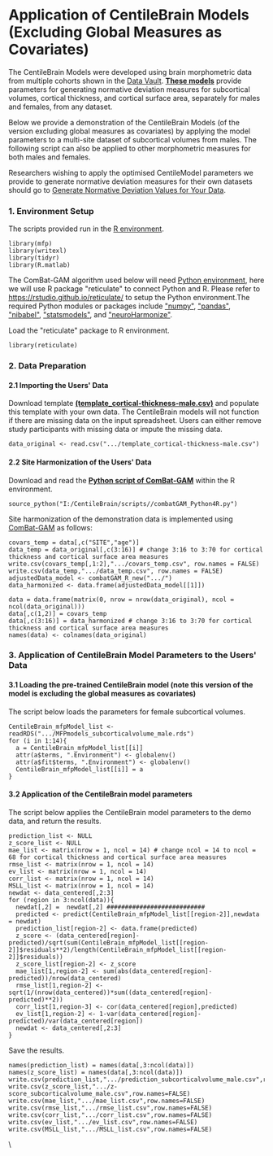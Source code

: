 # Application of CentileBrain Models (Excluding Global Measures as Covariates)
The CentileBrain Models were developed using brain morphometric data from multiple cohorts shown in the [Data Vault](https://centilebrain.org/#/explore). [**These models**](https://github.com/CentileBrain/centilebrain/tree/main/models) provide parameters for generating normative deviation measures for subcortical volumes, cortical thickness, and cortical surface area, separately for males and females, from any dataset.

Below we provide a demonstration of the CentileBrain Models (of the version excluding global measures as covariates) by applying the model parameters to a multi-site dataset of subcortical volumes from males. The following script can also be applied to other morphometric measures for both males and females.

Researchers wishing to apply the optimised CentileModel parameters we provide to generate normative deviation measures for their own datasets should go to [Generate Normative Deviation Values for Your Data](https://centilebrain.org/#/model).

### 1. Environment Setup

The scripts provided run in the [R environment](https://www.r-project.org/about.html).
```{r message=FALSE, warning=FALSE}
library(mfp)
library(writexl)
library(tidyr)
library(R.matlab)
```

The ComBat-GAM algorithm used below will need [Python environment](https://www.python.org/), here we will use R package "reticulate" to connect Python and R. Please refer to https://rstudio.github.io/reticulate/ to setup the Python environment.The required Python modules or packages include ["numpy"](https://numpy.org/), ["pandas"](https://pandas.pydata.org/), ["nibabel"](https://nipy.org/nibabel/), ["statsmodels"](https://www.statsmodels.org/stable/index.html), and ["neuroHarmonize"]((https://github.com/rpomponio/neuroHarmonize)).

Load the "reticulate" package to R environment.
```{r message=FALSE, warning=FALSE}
library(reticulate)
```


### 2. Data Preparation

#### 2.1 Importing the Users' Data

Download template [**(template_cortical-thickness-male.csv)**]([https://github.com/CentileBrain/centilebrain/blob/main/models_without_globalMeasures/template_subcortical-volume-male.csv]) and populate this template with your own data. The CentileBrain models will not function if there are missing data on the input spreadsheet. Users can either remove study participants with missing data or impute the missing data. 
```{r}
data_original <- read.csv(".../template_cortical-thickness-male.csv")
```

#### 2.2 Site Harmonization of the Users' Data

Download and read the [**Python script of ComBat-GAM**](https://github.com/CentileBrain/centilebrain/blob/3ffe05cfd2b52591662c8648a2079c363f079f32/models/combatGAM_Python4R.py) within the R environment.
```{r message=FALSE, warning=FALSE, results=FALSE}
source_python("I:/CentileBrain/scripts//combatGAM_Python4R.py")
```
Site harmonization of the demonstration data is implemented using [ComBat-GAM](https://github.com/rpomponio/neuroHarmonize) as follows:
```{r message=FALSE, warning=FALSE, results=FALSE}
covars_temp = data[,c("SITE","age")]
data_temp = data_original[,c(3:16)] # change 3:16 to 3:70 for cortical thickness and cortical surface area measures
write.csv(covars_temp[,1:2],".../covars_temp.csv", row.names = FALSE)
write.csv(data_temp,".../data_temp.csv", row.names = FALSE)
adjustedData_model <- combatGAM_R_new(".../")
data_harmonized <- data.frame(adjustedData_model[[1]])

data = data.frame(matrix(0, nrow = nrow(data_original), ncol = ncol(data_original)))
data[,c(1,2)] = covars_temp
data[,c(3:16)] = data_harmonized # change 3:16 to 3:70 for cortical thickness and cortical surface area measures
names(data) <- colnames(data_original)
```

### 3. Application of CentileBrain Model Parameters to the Users' Data

#### 3.1 Loading the pre-trained CentileBrain model (note this version of the model is excluding the global measures as covariates) 

The script below loads the parameters for female subcortical volumes.
```{r}
CentileBrain_mfpModel_list <- readRDS(".../MFPmodels_subcorticalvolume_male.rds")
for (i in 1:14){
  a = CentileBrain_mfpModel_list[[i]]
  attr(a$terms, ".Environment") <- globalenv()
  attr(a$fit$terms, ".Environment") <- globalenv()
  CentileBrain_mfpModel_list[[i]] = a
}
```

#### 3.2 Application of the CentileBrain model parameters

The script below applies the CentileBrain model parameters to the demo data, and return the results.
```{r}
prediction_list <- NULL
z_score_list <- NULL
mae_list <- matrix(nrow = 1, ncol = 14) # change ncol = 14 to ncol = 68 for cortical thickness and cortical surface area measures
rmse_list <- matrix(nrow = 1, ncol = 14)
ev_list <- matrix(nrow = 1, ncol = 14)
corr_list <- matrix(nrow = 1, ncol = 14)
MSLL_list <- matrix(nrow = 1, ncol = 14)
newdat <- data_centered[,2:3]
for (region in 3:ncol(data)){
  newdat[,2] =  newdat[,2] ###########################
  predicted <- predict(CentileBrain_mfpModel_list[[region-2]],newdata = newdat)
  prediction_list[region-2] <- data.frame(predicted)
  z_score <- (data_centered[region]-predicted)/sqrt(sum(CentileBrain_mfpModel_list[[region-2]]$residuals**2)/length(CentileBrain_mfpModel_list[[region-2]]$residuals))
  z_score_list[region-2] <- z_score
  mae_list[1,region-2] <- sum(abs(data_centered[region]-predicted))/nrow(data_centered)
  rmse_list[1,region-2] <- sqrt(1/(nrow(data_centered))*sum((data_centered[region]-predicted)**2))
  corr_list[1,region-3] <- cor(data_centered[region],predicted)
  ev_list[1,region-2] <- 1-var(data_centered[region]-predicted)/var(data_centered[region])
  newdat <- data_centered[,2:3]
}
```

Save the results.
```{r}
names(prediction_list) = names(data[,3:ncol(data)])
names(z_score_list) = names(data[,3:ncol(data)])
write.csv(prediction_list,".../prediction_subcorticalvolume_male.csv",row.names=FALSE)
write.csv(z_score_list,".../z-score_subcorticalvolume_male.csv",row.names=FALSE)
write.csv(mae_list,".../mae_list.csv",row.names=FALSE)
write.csv(rmse_list,".../rmse_list.csv",row.names=FALSE)
write.csv(corr_list,".../corr_list.csv",row.names=FALSE)
write.csv(ev_list,".../ev_list.csv",row.names=FALSE)
write.csv(MSLL_list,".../MSLL_list.csv",row.names=FALSE)
```


\



